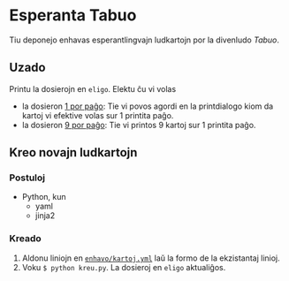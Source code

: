 # Esperanta Tabuo

Tiu deponejo enhavas esperantlingvajn ludkartojn por la divenludo *Tabuo*.

## Uzado

Printu la dosierojn en `eligo`. Elektu ĉu vi volas

- la dosieron [1 por paĝo](eligo/1_por_pagxo.html): Tie vi povos agordi en la printdialogo kiom da kartoj vi efektive volas sur 1 printita paĝo.
- la dosieron [9 por paĝo](eligo/9_por_pagxo.html): Tie vi printos 9 kartoj sur 1 printita paĝo.

## Kreo novajn ludkartojn

### Postuloj

- Python, kun
  - yaml
  - jinja2

### Kreado

1. Aldonu liniojn en [`enhavo/kartoj.yml`](enhavo/kartoj.yml) laŭ la formo de la ekzistantaj linioj.
1. Voku `$ python kreu.py`. La dosieroj en `eligo` aktualiĝos.


